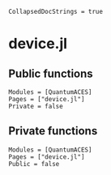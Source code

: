 ```@meta
CollapsedDocStrings = true
```

# device.jl

## Public functions

```@autodocs; canonical = false
Modules = [QuantumACES]
Pages = ["device.jl"]
Private = false
```

## Private functions

```@autodocs
Modules = [QuantumACES]
Pages = ["device.jl"]
Public = false
```
